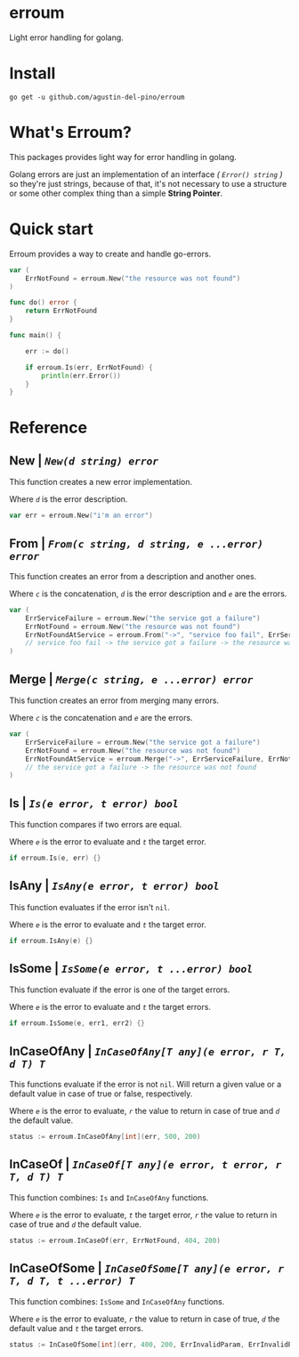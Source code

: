 # erroum
Light error handling for golang.

# Install

````shell
go get -u github.com/agustin-del-pino/erroum
````

# What's Erroum?

This packages provides light way for error handling in golang. 

Golang errors are just an implementation of an interface *( `Error() string` )* so they're just strings, because of that, it's not necessary to use a structure or some other complex thing than a simple **String Pointer**.

# Quick start

Erroum provides a way to create and handle go-errors.

````go
var (
    ErrNotFound = erroum.New("the resource was not found")
)

func do() error {
    return ErrNotFound
}

func main() {

    err := do()

    if erroum.Is(err, ErrNotFound) {
        println(err.Error())
    }
}
````

# Reference

## New | *`New(d string) error`*
This function creates a new error implementation.

Where *`d`* is the error description.

````go
var err = erroum.New("i'm an error")
````

## From | *`From(c string, d string, e ...error) error`*
This function creates an error from a description and another ones.

Where *`c`* is the concatenation, *`d`* is the error description and *`e`* are the errors.

````go
var (
    ErrServiceFailure = erroum.New("the service got a failure")
    ErrNotFound = erroum.New("the resource was not found") 
    ErrNotFoundAtService = erroum.From("->", "service foo fail", ErrServiceFailure, ErrNotFound)
    // service foo fail -> the service got a failure -> the resource was not found
)
````

## Merge | *`Merge(c string, e ...error) error`*
This function creates an error from merging many errors.

Where *`c`* is the concatenation and *`e`* are the errors.

````go
var (
    ErrServiceFailure = erroum.New("the service got a failure")
    ErrNotFound = erroum.New("the resource was not found") 
    ErrNotFoundAtService = erroum.Merge("->", ErrServiceFailure, ErrNotFound)
    // the service got a failure -> the resource was not found
)
````

## Is | *`Is(e error, t error) bool`*
This function compares if two errors are equal.

Where *`e`* is the error to evaluate and *`t`* the target error.

````go
if erroum.Is(e, err) {}
````

## IsAny | *`IsAny(e error, t error) bool`*
This function evaluates if the error isn't `nil`.

Where *`e`* is the error to evaluate and *`t`* the target error.

````go
if erroum.IsAny(e) {}
````

## IsSome | *`IsSome(e error, t ...error) bool`*
This function evaluate if the error is one of the target errors.

Where *`e`* is the error to evaluate and *`t`* the target errors.

````go
if erroum.IsSome(e, err1, err2) {}
````

## InCaseOfAny | *`InCaseOfAny[T any](e error, r T, d T) T`*
This functions evaluate if the error is not `nil`. Will return a given value or a default value in case of true or false, respectively.

Where *`e`* is the error to evaluate, *`r`* the value to return in case of true and *`d`* the default value.

````go
status := erroum.InCaseOfAny[int](err, 500, 200)
````

## InCaseOf | *`InCaseOf[T any](e error, t error, r T, d T) T`*
This function combines: `Is` and `InCaseOfAny` functions.

Where *`e`* is the error to evaluate, *`t`* the target error, *`r`* the value to return in case of true and *`d`* the default value.

````go
status := erroum.InCaseOf(err, ErrNotFound, 404, 200)
````

## InCaseOfSome | *`InCaseOfSome[T any](e error, r T, d T, t ...error) T`*
This function combines: `IsSome` and `InCaseOfAny` functions.

Where *`e`* is the error to evaluate, *`r`* the value to return in case of true, *`d`* the default value and *`t`* the target errors.

````go
status := InCaseOfSome[int](err, 400, 200, ErrInvalidParam, ErrInvalidPayload, ErrInvalidQuery)
````



